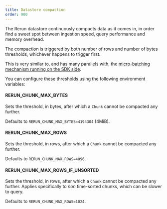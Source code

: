 ```yaml
---
title: Datastore compaction
order: 900
---
```



The Rerun datastore continuously compacts data as it comes in, in order find a sweet spot between ingestion speed, query performance and memory overhead.

The compaction is triggered by both number of rows and number of bytes thresholds, whichever happens to trigger first.

This is very similar to, and has many parallels with, the [micro-batching mechanism running on the SDK side](./sdk/micro-batching.md).

You can configure these thresholds using the following environment variables:

#### RERUN_CHUNK_MAX_BYTES

Sets the threshold, in bytes, after which a `Chunk` cannot be compacted any further.

Defaults to `RERUN_CHUNK_MAX_BYTES=4194304` (4MiB).

#### RERUN_CHUNK_MAX_ROWS

Sets the threshold, in rows, after which a `Chunk` cannot be compacted any further.

Defaults to `RERUN_CHUNK_MAX_ROWS=4096`.

#### RERUN_CHUNK_MAX_ROWS_IF_UNSORTED

Sets the threshold, in rows, after which a `Chunk` cannot be compacted any further.
Applies specifically to _non_ time-sorted chunks, which can be slower to query.

Defaults to `RERUN_CHUNK_MAX_ROWS=1024`.
